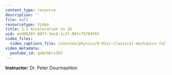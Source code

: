 ```yaml
---
content_type: resource
description: ''
file: null
resourcetype: Video
title: 2.2 Acceleration in 1D
uid: aed96307-89ff-3ac8-1c27-08fc75f69f6f
video_files:
  video_captions_file: /courses/physics/8-01sc-classical-mechanics-fall-2016/week-1-kinematics/2.2-acceleration-in-1d/2.2-acceleration-in-1d/qxNJGKrx3EY.vtt
video_metadata:
  youtube_id: qxNJGKrx3EY
---
```


**Instructor:** Dr. Peter Dourmashkin